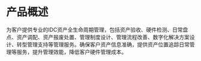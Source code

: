 # 产品概述
为客户提供专业的IDC资产全生命周期管理，包括资产验收、硬件检测、日常盘点、资产调配、资产报废处置、管理制度设计、管理流程改善、数字化解决方案设计、转型管理支持等管理服务。确保客户资产信息准确，提供资产位置追踪日常管理等服务，提升管理效能，降低客户硬件管理成本。
